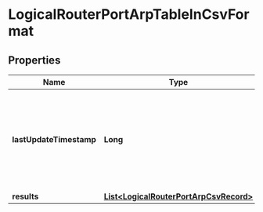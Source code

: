 # LogicalRouterPortArpTableInCsvFormat

## Properties
Name | Type | Description | Notes
------------ | ------------- | ------------- | -------------
**lastUpdateTimestamp** | **Long** | Timestamp when the data was last updated; unset if data source has never updated the data. |  [optional]
**results** | [**List&lt;LogicalRouterPortArpCsvRecord&gt;**](LogicalRouterPortArpCsvRecord.md) |  |  [optional]
